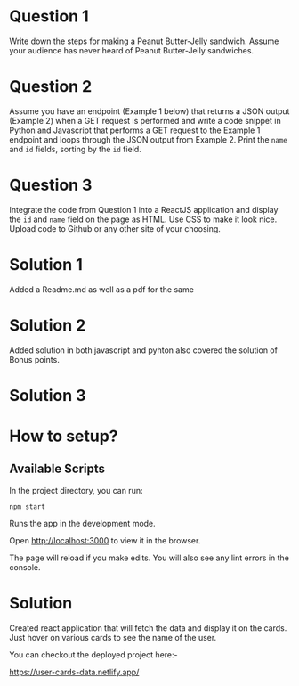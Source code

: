 # Question 1

Write down the steps for making a Peanut Butter-Jelly sandwich. Assume your audience has never heard of Peanut Butter-Jelly sandwiches. 

# Question 2

Assume you have an endpoint (Example 1 below) that returns a JSON output (Example 2) when a GET request is performed and write a code snippet in Python and Javascript that performs a GET request to the Example 1 endpoint and loops through the JSON output from Example 2. Print the `name` and `id` fields, sorting by the `id` field.

# Question 3

Integrate the code from Question 1 into a ReactJS application and display the `id` and `name` field on the page as HTML. Use CSS to make it look nice. Upload code to Github or any other site of your choosing. 

# Solution 1

Added a Readme.md as well as a pdf for the same

# Solution 2

Added solution in both javascript and pyhton also covered the solution of Bonus points.

# Solution 3

# How to setup?

## Available Scripts

In the project directory, you can run:

```npm start```

Runs the app in the development mode.

Open [http://localhost:3000](http://localhost:3000) to view it in the browser.

The page will reload if you make edits. You will also see any lint errors in the console.

# Solution

Created react application that will fetch the data and display it on the cards. Just hover on various cards to see the name of the user.

You can checkout the deployed project here:-  

https://user-cards-data.netlify.app/
